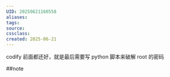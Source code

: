 ```yaml
---
UID: 20250621160558 
aliases: 
tags: 
source: 
cssclass: 
created: 2025-06-21
---
```


codify 前面都还好，就是最后需要写 python 脚本来破解 root 的密码


##note